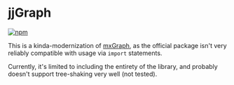# jjGraph

[![npm](https://img.shields.io/npm/v/jjgraph.svg)](https://www.npmjs.com/package/jjgraph)

This is a kinda-modernization of [mxGraph](https://github.com/jgraph/mxgraph), as the official package isn't very reliably compatible with usage via `import` statements.

Currently, it's limited to including the entirety of the library, and probably doesn't support tree-shaking very well (not tested).